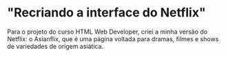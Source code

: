 # "Recriando a interface do Netflix"

Para o projeto do curso HTML Web Developer, criei a minha versão do Netflix: o Asianflix, que é uma página voltada para dramas, filmes e shows de variedades de origem asiática.